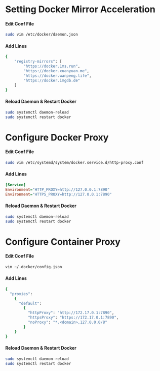 # Setting Docker Mirror Acceleration

#### Edit Conf File

```bash
sudo vim /etc/docker/daemon.json
```

#### Add Lines

```bash
{
    "registry-mirrors": [
        "https://docker.1ms.run",
        "https://docker.xuanyuan.me",
        "https://docker.wanpeng.life",
        "https://docker.imgdb.de"
    ]
}
```

#### Reload Daemon & Restart Docker

```bash
sudo systemctl daemon-reload
sudo systemctl restart docker
```


# Configure Docker Proxy

#### Edit Conf File

```bash
sudo vim /etc/systemd/system/docker.service.d/http-proxy.conf
```

#### Add Lines

```ini
[Service]
Environment="HTTP_PROXY=http://127.0.0.1:7890"
Environment="HTTPS_PROXY=http://127.0.0.1:7890"
```

#### Reload Daemon & Restart Docker

```bash
sudo systemctl daemon-reload
sudo systemctl restart docker
```

# Configure Container Proxy

#### Edit Conf File

```bash
vim ~/.docker/config.json
```

#### Add Lines

```bash
{ 
  "proxies":
    { 
      "default": 
        { 
          "httpProxy": "http://172.17.0.1:7890", 
          "httpsProxy": "https://172.17.0.1:7890", 
          "noProxy": "*.<domain>,127.0.0.0/8" 
        } 
    } 
}
```

#### Reload Daemon & Restart Docker

```bash
sudo systemctl daemon-reload
sudo systemctl restart docker
```